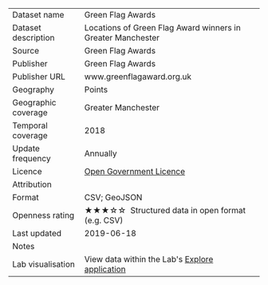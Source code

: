 <table>
<tr>
	<td>Dataset name</td>
	<td>Green Flag Awards</td>
</tr>
<tr>
	<td>Dataset description</td>
	<td>Locations of Green Flag Award winners in Greater Manchester</td>
</tr>
<tr>
	<td>Source</td>
	<td>Green Flag Awards</td>
</tr>
<tr>
	<td>Publisher</td>
	<td>Green Flag Awards</td>
</tr>
<tr>
	<td>Publisher URL</td>
	<td><a href="http://www.greenflagaward.org.uk/"></a>www.greenflagaward.org.uk</td>
</tr>
<tr>
	<td>Geography</td>
	<td>Points</td>
</tr>
<tr>
	<td>Geographic coverage</td>
	<td>Greater Manchester</td>
</tr>
<tr>
	<td>Temporal coverage</td>
	<td>2018</td>
</tr>
<tr>
	<td>Update frequency</td>
	<td>Annually</td>
</tr>
<tr>
	<td>Licence</td>
	<td><a href="http://www.nationalarchives.gov.uk/doc/open-government-licence/version/3/">Open Government Licence</a></td>
</tr>
<tr>
	<td>Attribution</td>
	<td></td>
</tr>
<tr>
	<td>Format</td>
	<td>CSV; GeoJSON</td>
</tr>
<tr>
	<td>Openness rating</td>
	<td>&#9733&#9733&#9733&#9734&#9734&nbsp; Structured data in open format (e.g. CSV)</td>
</tr>
<tr>
	<td>Last updated</td>
	<td>2019-06-18</td>
</tr>
<tr>
	<td>Notes</td>
	<td></td>
</tr>
<tr>
	<td>Lab visualisation</td>
	<td>View data within the Lab's <a href="https://www.trafforddatalab.io/maps/explore/index.html?dataset=green_flags">Explore application</a></td>
</tr>
</table>
